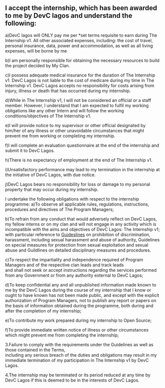 ## I accept the internship, which has been awarded to me by DevC lagos and understand the following:
a)DevC lagos will ONLY pay me per *set terms requisite to earn  during The Internship v1. All other associated expenses, including: the  cost  of  travel,  personal  insurance, data, power  and accommodation, as well as all living expenses, will be borne by me

b)I am personally responsible for obtaining the necessary resources to build the project decided by My Clan. 

c)I possess adequate medical insurance for the duration of The Internship v1. DevC Lagos is not liable to the cost of medicare during my time in The Internship v1. DevC Lagos  accepts  no  responsibility  for  costs  arising  from injury,  illness  or  death  that  has occurred during my internship. 

d)While in The Internship v1, I  will not be considered an official or  a staff member. 
However, I  understand that I am expected to fulfil my working obligations like any other Intern 
and will follow the working conditions/objectives of The Internship v1.

e)I  will  provide  notice  to  my  supervisor  or  other  official  designated  by  him/her  of any illness  or  other unavoidable circumstances 
that might prevent me from working or completing my internship.

f)I  will  complete  an  evaluation  questionnaire  at  the  end  of  the internship  and  submit  it  to DevC Lagos.

h)There is no expectancy of employment at the end of The Internship v1.

i)Unsatisfactory performance may lead to my termination in the internship at the initiative of DevC Lagos, with due notice.

j)DevC Lagos  bears  no  responsibility  for  loss  or  damage  to  my  personal  property  that  may  occur  during  my internship.

I undertake the following obligations with respect to the internship programme:
a)To observe all applicable rules, regulations, instructions, procedures and directives of The Program Managers;

b)To refrain from any conduct that would adversely reflect on DevC Lagos, my fellow interns or on my clan and 
will  not  engage  in  any  activity  which  is incompatible  with  the  aims  and  objectives  of  DevC Lagos: The Internship v1;  
with  particular reference to [Guideslines](Clan-Guidelines.md) on prohibition of discrimination, harassment, including sexual harassment 
and abuse of authority, Guidelines on special measures for protection from sexual exploitation and sexual abuse 
and Guildlines on detailed disciplinary measures and procedures.

c)To respect the impartiality and independence required of Program Managers and of the respective clan leads and track leads  
and shall not seek or  accept instructions regarding the services performed from any  Government or  from any authority external to DevC Lagos;

d)To   keep   confidential   any   and   all   unpublished   information   made   known   to   me   by   the   DevC Lagos  during the course of 
my internship that I know or ought to have known has not been made  public,  and  except  with  the  explicit  authorization  of  Program Managers,
not  to  publish  any  report  or  papers  on  the basis of information obtained during the programme, both during and after the completion of my internship;

e)To contribute my work prepared during my internship to Open Source;

f)To  provide  immediate  written  notice of  illness  or  other  circumstances  which  might  prevent  me  from completing the internship;

3.Failure  to  comply  with  the  requirements  under  the Guidelines as well  as  those  contained  in  the Terms,  
including  any  serious  breach  of  the  duties  and  obligations  may  result  in  my immediate termination of my participation in The Internship v1 by DevC Lagos.

4.The internship may be terminated or its period reduced at any time by DevC Lagos if this is deemed to be in the interests of DevC Lagos.
